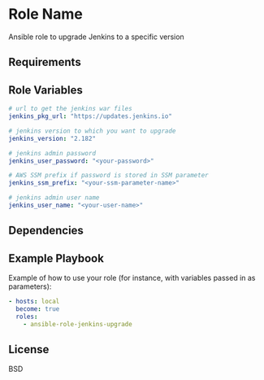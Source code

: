 Role Name
=========

Ansible role to upgrade Jenkins to a specific version

Requirements
------------

Role Variables
--------------

```yaml
# url to get the jenkins war files
jenkins_pkg_url: "https://updates.jenkins.io"

# jenkins version to which you want to upgrade
jenkins_version: "2.182"

# jenkins admin password
jenkins_user_password: "<your-password>"

# AWS SSM prefix if password is stored in SSM parameter
jenkins_ssm_prefix: "<your-ssm-parameter-name>"

# jenkins admin user name
jenkins_user_name: "<your-user-name>"

```

Dependencies
------------
Example Playbook
----------------

Example of how to use your role (for instance, with variables passed in as parameters):
```yaml
- hosts: local
  become: true
  roles:
    - ansible-role-jenkins-upgrade
```
License
-------

BSD


